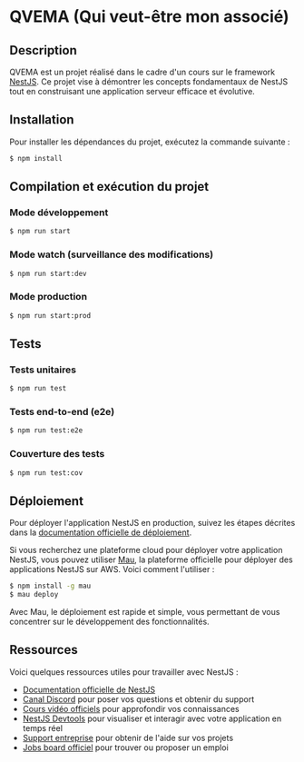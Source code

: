 # QVEMA (Qui veut-être mon associé)

## Description

QVEMA est un projet réalisé dans le cadre d'un cours sur le framework [NestJS](https://nestjs.com). Ce projet vise à démontrer les concepts fondamentaux de NestJS tout en construisant une application serveur efficace et évolutive.

## Installation

Pour installer les dépendances du projet, exécutez la commande suivante :

```bash
$ npm install
```

## Compilation et exécution du projet

### Mode développement

```bash
$ npm run start
```

### Mode watch (surveillance des modifications)

```bash
$ npm run start:dev
```

### Mode production

```bash
$ npm run start:prod
```

## Tests

### Tests unitaires

```bash
$ npm run test
```

### Tests end-to-end (e2e)

```bash
$ npm run test:e2e
```

### Couverture des tests

```bash
$ npm run test:cov
```

## Déploiement

Pour déployer l'application NestJS en production, suivez les étapes décrites dans la [documentation officielle de déploiement](https://docs.nestjs.com/deployment).

Si vous recherchez une plateforme cloud pour déployer votre application NestJS, vous pouvez utiliser [Mau](https://mau.nestjs.com), la plateforme officielle pour déployer des applications NestJS sur AWS. Voici comment l'utiliser :

```bash
$ npm install -g mau
$ mau deploy
```

Avec Mau, le déploiement est rapide et simple, vous permettant de vous concentrer sur le développement des fonctionnalités.

## Ressources

Voici quelques ressources utiles pour travailler avec NestJS :

- [Documentation officielle de NestJS](https://docs.nestjs.com)
- [Canal Discord](https://discord.gg/G7Qnnhy) pour poser vos questions et obtenir du support
- [Cours vidéo officiels](https://courses.nestjs.com) pour approfondir vos connaissances
- [NestJS Devtools](https://devtools.nestjs.com) pour visualiser et interagir avec votre application en temps réel
- [Support entreprise](https://enterprise.nestjs.com) pour obtenir de l'aide sur vos projets
- [Jobs board officiel](https://jobs.nestjs.com) pour trouver ou proposer un emploi